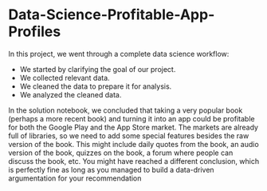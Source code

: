 # Data-Science-Profitable-App-Profiles
In this project, we went through a complete data science workflow:

* We started by clarifying the goal of our project.
* We collected relevant data.
* We cleaned the data to prepare it for analysis.
* We analyzed the cleaned data.


In the solution notebook, we concluded that taking a very popular book (perhaps a more recent book) and turning it into an app could be profitable for both the Google Play and the App Store market. The markets are already full of libraries, so we need to add some special features besides the raw version of the book. This might include daily quotes from the book, an audio version of the book, quizzes on the book, a forum where people can discuss the book, etc. You might have reached a different conclusion, which is perfectly fine as long as you managed to build a data-driven argumentation for your recommendation
